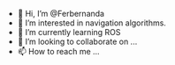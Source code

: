 - 👋 Hi, I’m @Ferbernanda
- 👀 I’m interested in navigation algorithms.
- 🌱 I’m currently learning ROS
- 💞️ I’m looking to collaborate on ...
- 📫 How to reach me ...

<!---
Ferbernanda/Ferbernanda is a ✨ special ✨ repository because its `README.md` (this file) appears on your GitHub profile.
You can click the Preview link to take a look at your changes.
--->
